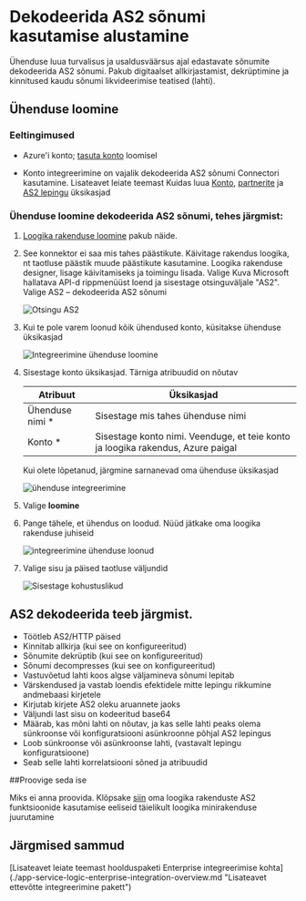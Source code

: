 <properties 
    pageTitle="Lisateavet ettevõtte integreerimine Pack dekodeerida AS2 sõnumi Connctor | Microsoft Azure'i rakendust Service | Microsoft Azure'i" 
    description="Saate teada, kuidas kasutada partnerite Enterprise integreerimine keelepaketi ja loogika rakendustega" 
    services="logic-apps" 
    documentationCenter=".net,nodejs,java"
    authors="padmavc" 
    manager="erikre" 
    editor=""/>

<tags 
    ms.service="logic-apps" 
    ms.workload="integration" 
    ms.tgt_pltfrm="na" 
    ms.devlang="na" 
    ms.topic="article" 
    ms.date="08/15/2016" 
    ms.author="padmavc"/>

# <a name="get-started-with-decode-as2-message"></a>Dekodeerida AS2 sõnumi kasutamise alustamine

Ühenduse luua turvalisus ja usaldusväärsus ajal edastavate sõnumite dekodeerida AS2 sõnumi. Pakub digitaalset allkirjastamist, dekrüptimine ja kinnitused kaudu sõnumi likvideerimise teatised (lahti).

## <a name="create-the-connection"></a>Ühenduse loomine

### <a name="prerequisites"></a>Eeltingimused

* Azure'i konto; [tasuta konto](https://azure.microsoft.com/free) loomisel

* Konto integreerimine on vajalik dekodeerida AS2 sõnumi Connectori kasutamine. Lisateavet leiate teemast Kuidas luua [Konto](./app-service-logic-enterprise-integration-create-integration-account.md), [partnerite](./app-service-logic-enterprise-integration-partners.md) ja [AS2 lepingu](./app-service-logic-enterprise-integration-as2.md) üksikasjad

### <a name="connect-to-decode-as2-message-using-the-following-steps"></a>Ühenduse loomine dekodeerida AS2 sõnumi, tehes järgmist:

1. [Loogika rakenduse loomine](./app-service-logic-create-a-logic-app.md) pakub näide.

2. See konnektor ei saa mis tahes päästikute. Käivitage rakendus loogika, nt taotluse päästik muude päästikute kasutamine.  Loogika rakenduse designer, lisage käivitamiseks ja toimingu lisada.  Valige Kuva Microsoft hallatava API-d rippmenüüst loend ja sisestage otsinguväljale "AS2".  Valige AS2 – dekodeerida AS2 sõnumi

    ![Otsingu AS2](./media/app-service-logic-enterprise-integration-AS2connector/as2decodeimage1.png)

3. Kui te pole varem loonud kõik ühendused konto, küsitakse ühenduse üksikasjad

    ![Integreerimine ühenduse loomine](./media/app-service-logic-enterprise-integration-AS2connector/as2decodeimage2.png)

4. Sisestage konto üksikasjad.  Tärniga atribuudid on nõutav

  	| Atribuut   | Üksikasjad |
  	| --------   | ------- |
  	| Ühenduse nimi *    | Sisestage mis tahes ühenduse nimi |
  	| Konto * | Sisestage konto nimi. Veenduge, et teie konto ja loogika rakendus, Azure paigal |

    Kui olete lõpetanud, järgmine sarnanevad oma ühenduse üksikasjad

    ![ühenduse integreerimine](./media/app-service-logic-enterprise-integration-AS2connector/as2decodeimage3.png)

5. Valige **loomine**
    
6. Pange tähele, et ühendus on loodud.  Nüüd jätkake oma loogika rakenduse juhiseid

    ![integreerimine ühenduse loonud](./media/app-service-logic-enterprise-integration-AS2connector/as2decodeimage4.png) 

7. Valige sisu ja päised taotluse väljundid

    ![Sisestage kohustuslikud](./media/app-service-logic-enterprise-integration-AS2connector/as2decodeimage5.png) 

## <a name="the-as2-decode-does-the-following"></a>AS2 dekodeerida teeb järgmist.

* Töötleb AS2/HTTP päised
* Kinnitab allkirja (kui see on konfigureeritud)
* Sõnumite dekrüptib (kui see on konfigureeritud)
* Sõnumi decompresses (kui see on konfigureeritud)
* Vastuvõetud lahti koos algse väljamineva sõnumi lepitab
* Värskendused ja vastab loendis efektidele mitte lepingu rikkumine andmebaasi kirjetele
* Kirjutab kirjete AS2 oleku aruannete jaoks
* Väljundi last sisu on kodeeritud base64
* Määrab, kas mõni lahti on nõutav, ja kas selle lahti peaks olema sünkroonse või konfiguratsiooni asünkroonne põhjal AS2 lepingus
* Loob sünkroonse või asünkroonse lahti, (vastavalt lepingu konfiguratsioone)
* Seab selle lahti korrelatsiooni sõned ja atribuudid

##<a name="try-it-for-yourself"></a>Proovige seda ise

Miks ei anna proovida. Klõpsake [siin](https://azure.microsoft.com/documentation/templates/201-logic-app-as2-send-receive/) oma loogika rakenduste AS2 funktsioonide kasutamise eeliseid täielikult loogika minirakenduse juurutamine 

## <a name="next-steps"></a>Järgmised sammud

[Lisateavet leiate teemast hoolduspaketi Enterprise integreerimise kohta] (./app-service-logic-enterprise-integration-overview.md "Lisateavet ettevõtte integreerimine pakett") 